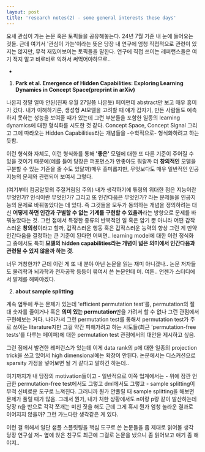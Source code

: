 ```yaml
---
layout: post
title: 'research notes(2) - some general interests these days'
---
```


요새 관심이 가는 논문 혹은 토픽들을 공유해놓는다. 24년 7월 기준 내 눈에 들어오는 것들. 근데 여기서 '관심이 가는'이라는 뜻은 당장 내 연구에 엄청 직접적으로 관련이 있지는 않지만, 무척 재밌어보이는 토픽들을 말한다. 연구에 직접 쓰이는 레퍼런스들은 여기 적지 말고 바로바로 익혀서 써먹어야하므로.. 

-

1.  **Park et al. Emergence of Hidden Capabilities: Exploring Learning Dynamics in Concept Space(preprint in arXiv)**

나온지 정말 얼마 안된(진짜 유월 27일쯤 나온듯) 페이펀데 abstract만 보고 매우 흥미가 갔다. 내가 이해하기론, 생성형 AI모델을 고려할 때 얘가 갑자기, 만든 사람들도 예측하지 못하는 성능을 보여줄 때가 있는데 그런 부분들을 포함한 일종의 learning dynamics에 대한 형식화를 시도한 것 같다. Concept Space, Concept Signal 그리고 그에 따라오는 Hidden Capabilities라는 개념들을 -수학적으로- 형식화하려고 하는 듯함.

이런 형식화 자체도, 이런 형식화를 통해 **'좋은'** 모델에 대한 또 다른 기준이 주어질 수 있을 것이기 때문에(예를 들어 당장은 퍼포먼스가 안좋아도 뭐랄까 더 **창의적인** 모델을 구분할 수 있는 기준을 줄 수도 있달까)매우 흥미롭지만, 무엇보다도 매우 일반적인 인공지능의 문제와 관련되어 보여서 그렇다. 

(여기부터 컴공알못의 주절거림임 주의) 내가 생각하기에 튜링의 위대한 점은 지능이란 무엇인가? 인식이란 무엇인가? 그리고 또 인간다움은 무엇인가? 라는 문제들을 인공지능의 문제로 바꿔놓았다는 데 있다. 즉 그것들을 모두가 동의하는 개념을 정의하려는 대신 **어떻게 하면 인간과 구별할 수 없는 기계를 구현할 수 있을까**라는 방향으로 문제를 바꿔놓았다는 것. 그런 점에서 특정한 종류의 반복적인 일 혹은 암기 뿐 아니라 어떤 갑작스러운 **창의성**이라고 할까, 갑작스러운 행동 혹은 갑작스러운 능력의 향상 그런 게 만약 인간다움을 결정하는 큰 기준이 된다면 어쩌면.. learning model에 대한 이런 정식화 그 중에서도 특히 **모델의 hidden capabilities라는 개념이 넓은 의미에서 인간다움과 관련될 수 있지 않을까 하는 것**.

너무 거창한가? 근데 이런 게 또 내 분야 아닌 논문을 읽는 재미 아니겠나.. 논문 저자들도 물리학과 뇌과학과 전자공학 등등이 묶여서 쓴 논문인데 머. 여튼.. 언젠가 스터디에서 발제를 해봐야겠다. 

2.  **about sample splitting**

계속 염두에 두는 문제가 있는데 'efficient permutation test'를, permutation의 절대 숫자를 줄이거나 혹은 **의미 있는 permutation**만을 가려서 할 수 없나 그런 관점에서 구현해보는 거다. 나아가서 그런 permutation test를 통해서 permutation test가 주로 쓰이는 literature지만 그걸 약간 피해가려고 하는 시도들(최근 'permutation-free tests'를 다루는 페이퍼)에 대한 permutation test 관점에서의 대안을 제시하고 싶음. 

그런 점에서 발견한 레퍼런스가 있는데 이게 data rank의 p에 대한 일종의 projection trick을 쓰고 있어서 high dimensional에는 확장이 안된다. 논문에서는 디스커션으로 sparsity 가정을 넣어보면 될 거 같다고 말하긴 하는데.. 

여기까지가 내 당장의 motivation들이고 - 일반적으로 이쪽 업계에서는 - 위에 잠깐 언급한 permutation-free test에서도 그렇고 dml에서도 그렇고 - sample splitting이 무척 신비로운 도구로 느껴진다. 그러니까 뭔가 안풀릴 때 sample splitting을 해보면 문제가 풀릴 때가 많음. 그래서 뭔가, 내가 처한 상황에서도 n이랑 p랑 같이 발산하는데 당장 n을 반으로 각각 쪼개는 미친 짓을 해도 근데 그게 혹시 뭔가 엄청 놀라운 결과로 이어지지 않을까? 그런 가느다란 생각같은 게 있다. 

이런 걸 위해서 일단 샘플 스플릿팅을 핵심 도구로 쓴 논문들을 좀 제대로 읽어볼 생각 당장 연구실 저~ 옆에 앉은 친구도 최근에 그걸로 논문을 냈으니 좀 읽어보고 얘기 좀 해야지.. 


